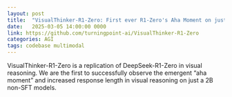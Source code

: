 ```yaml
---
layout: post
title:  "VisualThinker-R1-Zero: First ever R1-Zero's Aha Moment on just a 2B non-SFT Model"
date:   2025-03-05 14:00:00 0000
link: https://github.com/turningpoint-ai/VisualThinker-R1-Zero
categories: AGI
tags: codebase multimodal
---
```


VisualThinker-R1-Zero is a replication of DeepSeek-R1-Zero in visual reasoning. We are the first to successfully observe the emergent “aha moment” and increased response length in visual reasoning on just a 2B non-SFT models.